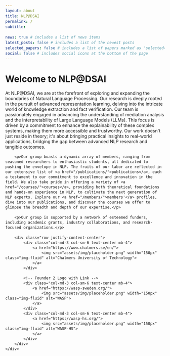 ```yaml
---
layout: about
title: NLP@DSAI
permalink: /
subtitle:

news: true # includes a list of news items
latest_posts: false # includes a list of the newest posts
selected_papers: false # includes a list of papers marked as "selected={true}"
social: false # includes social icons at the bottom of the page
---
```


<div class="mt-1">
    <h1>Welcome to NLP@DSAI</h1>
    <div class="callout callout-green">
        <p>At NLP@DSAI, we are at the forefront of exploring and expanding the boundaries of Natural Language Processing. Our research is deeply rooted in the pursuit of advanced representation learning, delving into the intricate world of knowledge extraction and fact verification. Our team is passionately engaged in advancing the understanding of mediation analysis and the interpretability of Large Language Models (LLMs). This focus is driven by a commitment to enhance the explainability of these complex systems, making them more accessible and trustworthy. Our work doesn't just reside in theory; it's about bringing practical insights to real-world applications, bridging the gap between advanced NLP research and tangible outcomes.</p>

        <p>Our group boasts a dynamic array of members, ranging from seasoned researchers to enthusiastic students, all dedicated to pushing the envelope in NLP. The fruits of our labor are reflected in our extensive list of <a href="/publications/">publications</a>, each a testament to our commitment to excellence and innovation in the field. We also take pride in offering a variety of <a href="/courses/">courses</a>, providing both theoretical foundations and hands-on experience in NLP, to cultivate the next generation of NLP experts. Explore our <a href="/members/">members'</a> profiles, dive into our publications, and discover the courses we offer to glimpse the breadth and depth of our expertise.</p>

        <p>Our group is supported by a network of esteemed funders, including academic grants, industry collaborations, and research-focused organizations.</p>

        <div class="row justify-content-center">
            <div class="col-md-3 col-sm-6 text-center mb-4">
                <a href="https://www.chalmers.se/en/">
                    <img src="assets/img/placeholder.png" width="150px" class="img-fluid" alt="Chalmers University of Technology">
                </a>
            </div>

            <!-- Founder 2 Logo with Link -->
            <div class="col-md-3 col-sm-6 text-center mb-4">
                <a href="https://wasp-sweden.org/">
                    <img src="assets/img/placeholder.png" width="150px" class="img-fluid" alt="WASP">
                </a>
            </div>
            <div class="col-md-3 col-sm-6 text-center mb-4">
                <a href="https://wasp-hs.org/">
                    <img src="assets/img/placeholder.png" width="150px" class="img-fluid" alt="WASP-HS">
                </a>
            </div>
        </div>
    </div>

</div>

